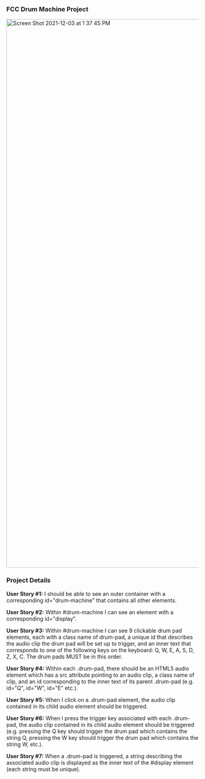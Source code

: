 <h3>FCC Drum Machine Project</h3>

<img width="1433" alt="Screen Shot 2021-12-03 at 1 37 45 PM" src="https://user-images.githubusercontent.com/75183667/144603975-6002dde2-6d15-40a4-adbd-d147ae14fe5f.png">


<h3>Project Details</h3>

<p>
<b>User Story #1:</b> I should be able to see an outer container with a corresponding id="drum-machine" that contains all other elements.

<b>User Story #2:</b> Within #drum-machine I can see an element with a corresponding id="display".

<b>User Story #3:</b> Within #drum-machine I can see 9 clickable drum pad elements, each with a class name of drum-pad, a unique id that describes the audio clip the drum pad will be set up to trigger, and an inner text that corresponds to one of the following keys on the keyboard: Q, W, E, A, S, D, Z, X, C. The drum pads MUST be in this order.

<b>User Story #4:</b> Within each .drum-pad, there should be an HTML5 audio element which has a src attribute pointing to an audio clip, a class name of clip, and an id corresponding to the inner text of its parent .drum-pad (e.g. id="Q", id="W", id="E" etc.).

<b>User Story #5:</b> When I click on a .drum-pad element, the audio clip contained in its child audio element should be triggered.

<b>User Story #6:</b> When I press the trigger key associated with each .drum-pad, the audio clip contained in its child audio element should be triggered (e.g. pressing the Q key should trigger the drum pad which contains the string Q, pressing the W key should trigger the drum pad which contains the string W, etc.).

<b>User Story #7:</b> When a .drum-pad is triggered, a string describing the associated audio clip is displayed as the inner text of the #display element (each string must be unique).
</p>
